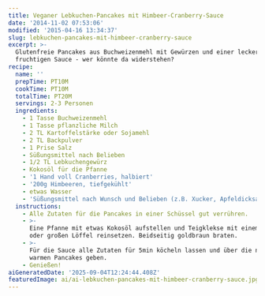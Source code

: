 ```yaml
---
title: Veganer Lebkuchen-Pancakes mit Himbeer-Cranberry-Sauce
date: '2014-11-02 07:53:06'
modified: '2015-04-16 13:34:37'
slug: lebkuchen-pancakes-mit-himbeer-cranberry-sauce
excerpt: >-
  Glutenfreie Pancakes aus Buchweizenmehl mit Gewürzen und einer leckeren,
  fruchtigen Sauce - wer könnte da widerstehen?
recipe:
  name: ''
  prepTime: PT10M
  cookTime: PT10M
  totalTime: PT20M
  servings: 2-3 Personen
  ingredients:
    - 1 Tasse Buchweizenmehl
    - 1 Tasse pflanzliche Milch
    - 2 TL Kartoffelstärke oder Sojamehl
    - 2 TL Backpulver
    - 1 Prise Salz
    - Süßungsmittel nach Belieben
    - 1/2 TL Lebkuchengewürz
    - Kokosöl für die Pfanne
    - '1 Hand voll Cranberries, halbiert'
    - '200g Himbeeren, tiefgekühlt'
    - etwas Wasser
    - 'Süßungsmittel nach Wunsch und Belieben (z.B. Xucker, Apfeldicksaft,...)'
  instructions:
    - Alle Zutaten für die Pancakes in einer Schüssel gut verrühren.
    - >-
      Eine Pfanne mit etwas Kokosöl aufstellen und Teigklekse mit einem Schöpfer
      oder großen Löffel reinsetzen. Beidseitig goldbraun braten.
    - >-
      Für die Sauce alle Zutaten für 5min köcheln lassen und über die noch
      warmen Pancakes geben.
    - Genießen!
aiGeneratedDate: '2025-09-04T12:24:44.408Z'
featuredImage: ai/ai-lebkuchen-pancakes-mit-himbeer-cranberry-sauce.jpg
---
```


